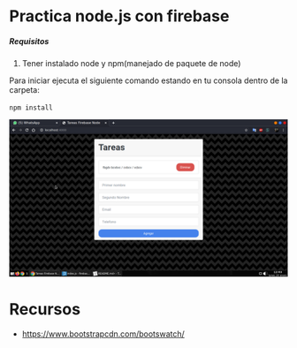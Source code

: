 # Practica node.js con firebase

##### Requisitos

1. Tener instalado node y npm(manejado de paquete de node)

Para iniciar ejecuta el siguiente comando estando en tu consola dentro de la carpeta:

`npm install`

![Captura](image.png "imagen") 

# Recursos

- https://www.bootstrapcdn.com/bootswatch/

